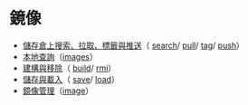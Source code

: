 # 鏡像

- [儲存倉上搜索、拉取、標籤與推送](pull&push.md#儲存倉上搜索拉取標籤與推送)（
    [search](pull&push.md#search)/
    [pull](pull&push.md#pull)/
    [tag](pull&push.md#tag)/
    [push](pull&push.md#push)）
- [本地查詢](list.md#本地查詢)（[images](list.md#images)）
- [建構與移除](build&remove.md#建構與移除)（
    [build](build&remove.md#build)/
    [rmi](build&remove.md#rmi)）
- [儲存與載入](save&load.md#儲存與載入)（
    [save](save&load.md#save)/
    [load](save&load.md#load)）
- [鏡像管理](manage-image.md#鏡像管理)（[image](manage-image.md#image)）